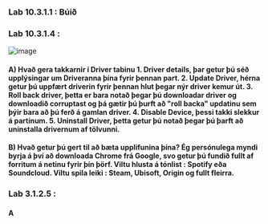 ### Lab 10.3.1.1 : Búið
### Lab 10.3.1.4 :
![image](https://user-images.githubusercontent.com/114400552/212333508-1589f9e7-fbcd-4d4c-81ec-6d36852810f9.png)
#### A) Hvað gera takkarnir í Driver tabinu 1. Driver details, þar getur þú séð upplýsingar um Driveranna þína fyrir þennan part. 2. Update Driver, hérna getur þú uppfært driverin fyrir þennan hlut þegar nýr driver kemur út. 3. Roll back driver, þetta er bara notað þegar þú downloadar driver og downloadið corruptast og þá gætir þú þurft að "roll backa" updatinu sem þýir bara að þú ferð á gamlan driver. 4. Disable Device, þessi takki slekkur á partinum. 5. Uninstall Driver, þetta getur þú notað þegar þú þarft að uninstalla drivernum af tölvunni. 
#### B) Hvað getur þú gert til að bæta upplifunina þína? Ég persónulega myndi byrja á því að downloada Chrome frá Google, svo getur þú fundið fullt af forritum á netinu fyrir þín þörf. Viltu hlusta á tónlist : Spotify eða Soundcloud. Viltu spila leiki : Steam, Ubisoft, Origin og fullt fleirra. 
### Lab 3.1.2.5 :
#### A
####
####
####
####
####
####
####
####
####
####
####
####
####
####
####
####
